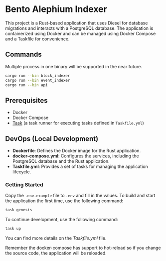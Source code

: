 # Bento Alephium Indexer

This project is a Rust-based application that uses Diesel for database migrations and interacts with a PostgreSQL database. The application is containerized using Docker and can be managed using Docker Compose and a Taskfile for convenience.

## Commands

Multiple process in one binary will be supported in the near future.

```bash
cargo run --bin block_indexer
cargo run --bin event_indexer
cargo run --bin api
```

## Prerequisites

-   Docker
-   Docker Compose
-   [Task](https://taskfile.dev/) (a task runner for executing tasks defined in `Taskfile.yml`)

## DevOps (Local Development)

-   **Dockerfile**: Defines the Docker image for the Rust application.
-   **docker-compose.yml**: Configures the services, including the PostgreSQL database and the Rust application.
-   **Taskfile.yml**: Provides a set of tasks for managing the application lifecycle.

### Getting Started

Copy the `.env.example` file to `.env` and fill in the values.
To build and start the application the first time, use the following command:

```sh
task genesis
```

To continue development, use the following command:

```sh
task up
```

You can find more details on the _Taskfile.yml_ file.

Remember the docker-compose has support to hot-reload so if you change the source code, the application will be reloaded.
